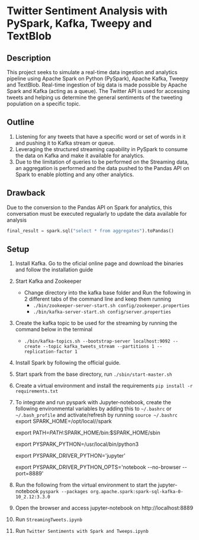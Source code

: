 # Twitter Sentiment Analysis with PySpark, Kafka, Tweepy and TextBlob

## Description 
This project seeks to simulate a real-time data ingestion and analytics pipeline using Apache Spark on Python (PySpark), Apache Kafka, Tweepy and TextBlob. Real-time ingestion of big data is made possible by Apache Spark and Kafka (acting as a queue). The Twitter API is used for accessing tweets and helping us determine the general sentiments of the tweeting population on a specific topic. 

## Outline 
1. Listening for any tweets that have a specific word or set of words in it and pushing it to Kafka stream or queue.
2. Leveraging the structured streaming capability in PySpark to consume the data on Kafka and make it available for analytics. 
3. Due to the limitation of queries to be performed on the Streaming data, an aggregation is performed and the data pushed to the Pandas API on Spark to enable plotting and any other analytics. 

## Drawback 
Due to the conversion to the Pandas API on Spark for analytics, this conversation must be executed regualarly to update the data available for analysis
```py
final_result = spark.sql("select * from aggregates").toPandas() 
```

## Setup 
1. Install Kafka. Go to the oficial online page and download the binaries and follow the installation guide
2. Start Kafka and Zookeeper 
    * Change directory into the kafka base folder and Run the following in 2 different tabs of the command line and keep them running
        * `./bin/zookeeper-server-start.sh config/zookeeper.properties`
        * `./bin/kafka-server-start.sh config/server.properties`
3. Create the kafka topic to be used for the streaming by running the command below in the terminal
    * `./bin/kafka-topics.sh --bootstrap-server localhost:9092 --create --topic kafka_tweets_stream --partitions 1 --replication-factor 1`
4. Install Spark by following the official guide. 
5. Start spark from the base directory, run `./sbin/start-master.sh` 
6. Create a virtual environment and install the requirements `pip install -r requirements.txt` 
7. To integrate and run pyspark with Jupyter-notebook, create the following environmental variables by adding this to `~/.bashrc` or `~/.bash_profile` and activate/refresh by running `source ~/.bashrc`
    export SPARK_HOME=/opt/local//spark

    export PATH=$PATH:$SPARK_HOME/bin:$SPARK_HOME/sbin

    export PYSPARK_PYTHON=/usr/local/bin/python3

    export PYSPARK_DRIVER_PYTHON='jupyter'

    export PYSPARK_DRIVER_PYTHON_OPTS='notebook --no-browser --port=8889'
    
8. Run the following from the virtual environment to start the jupyter-notebook `pyspark --packages org.apache.spark:spark-sql-kafka-0-10_2.12:3.3.0`
9. Open the browser and access jupyter-notebook on http://localhost:8889 
10. Run `StreamingTweets.ipynb`
11. Run `Twitter Sentiments with Spark and Tweeps.ipynb`




